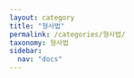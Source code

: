 ```yaml
---
layout: category
title: "형사법"
permalink: /categories/형사법/
taxonomy: 형사법
sidebar:
  nav: "docs"
---
```

